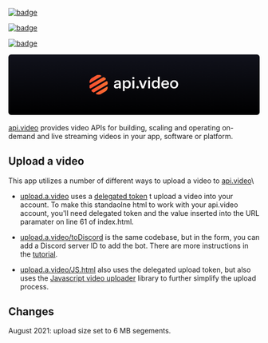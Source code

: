 [![badge](https://img.shields.io/twitter/follow/api_video?style=social)](https://twitter.com/intent/follow?screen_name=api_video)

[![badge](https://img.shields.io/github/stars/apivideo/duetavideo?style=social)](https://github.com/apivideo/uploadavideoApps)

[![badge](https://img.shields.io/discourse/topics?server=https%3A%2F%2Fcommunity.api.video)](https://community.api.video)

![](https://github.com/apivideo/API_OAS_file/blob/master/apivideo_banner.png)

[api.video](https://api.video) provides video APIs for building, scaling and operating on-demand and live streaming videos in your app, software or platform. 

## Upload a video

This app utilizes a number of different ways to upload a video to [api.video](https://api.video)\

* [upload.a.video](https://upload.a.video) uses a [delegated token](https://docs.api.video/reference/post_upload-tokens) t upload a video into your account.  To make this standaolne html to work with your api.video account, you'll need delegated token and the value inserted into the URL paramater on line 61 of index.html.

* [upload.a.video/toDiscord](https://upload.a.video/toDiscord) is the same codebase, but in the form, you can add a Discord server ID to add the bot. There are more instructions in the [tutorial](https://api.video/blog/tutorials/upload-a-video-discord).

* [upload.a.video/JS.html](https://upload.a.video/JS.html) also uses the delegated upload token, but also uses the [Javascript video uploader](https://docs.api.video/docs/video-uploader) library to further simplify the upload process.


## Changes

August 2021: upload size set to 6 MB segements.
